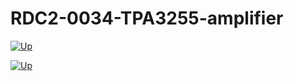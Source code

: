 # RDC2-0034-TPA3255-amplifier
<p><a href="https://github.com/chipdipru/RDC2-0034-TPA3255-amplifier/blob/master/RDC2-0034/pic/rdc2-0034.jpg" class="galery"><img src="https://github.com/chipdipru/RDC2-0034-TPA3255-amplifier/blob/master/RDC2-0034/pic/rdc2-0034.jpg" alt="Up"></a></p>
<p><a href="https://github.com/chipdipru/RDC2-0034-TPA3255-amplifier/blob/master/RDC2-0034/pic/rdc2-0034.jpg" class="galery"><img src="https://github.com/chipdipru/RDC2-0034-TPA3255-amplifier/blob/master/RDC2-0034/pic/rdc2-0034.jpg" alt="Up"></a></p>
